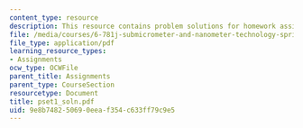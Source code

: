 ```yaml
---
content_type: resource
description: This resource contains problem solutions for homework assignment 1.
file: /media/courses/6-781j-submicrometer-and-nanometer-technology-spring-2006/9e8b748250690eeaf354c633ff79c9e5_pset1_soln.pdf
file_type: application/pdf
learning_resource_types:
- Assignments
ocw_type: OCWFile
parent_title: Assignments
parent_type: CourseSection
resourcetype: Document
title: pset1_soln.pdf
uid: 9e8b7482-5069-0eea-f354-c633ff79c9e5
---
```

